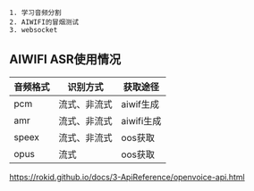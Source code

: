 
```
1. 学习音频分割
2. AIWIFI的冒烟测试
3. websocket
```
## AIWIFI ASR使用情况

音频格式|识别方式|获取途径
---|---|---
pcm | 流式、非流式 | aiwif生成
amr | 流式、非流式 | aiwifi生成
speex | 流式、非流式 | oos获取
opus | 流式 | oos获取

https://rokid.github.io/docs/3-ApiReference/openvoice-api.html